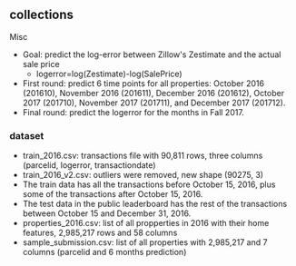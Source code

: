 ## collections


Misc
- Goal: predict the log-error between Zillow's Zestimate and the actual sale price
  - logerror=log(Zestimate)-log(SalePrice)
- First round: predict 6 time points for all properties: October 2016 (201610), November 2016 (201611), December 2016 (201612), October 2017 (201710), November 2017 (201711), and December 2017 (201712). 
- Final round: predict the logerror for the months in Fall 2017.  

### dataset
* train_2016.csv: transactions file with 90,811 rows, three columns (parcelid, logerror,	transactiondate)
* train_2016_v2.csv: outliers were removed, new shape (90275, 3)
* The train data has all the transactions before October 15, 2016, plus some of the transactions after October 15, 2016.
* The test data in the public leaderboard has the rest of the transactions between October 15 and December 31, 2016.
* properties_2016.csv: list of all propperties in 2016 with their home features, 2,985,217 rows and 58 columns
* sample_submission.csv:  list of all properties with 2,985,217 and  7 columns (parcelid and 6 months prediction)


